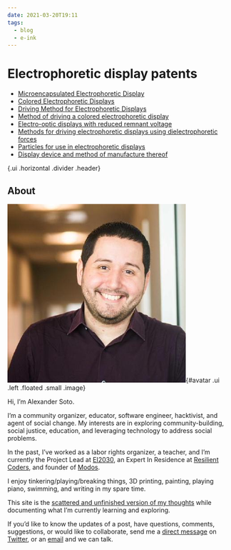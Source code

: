 ```yaml
---
date: 2021-03-20T19:11
tags:
  - blog
  - e-ink
---
```


# Electrophoretic display patents

- [Microencapsulated Electrophoretic Display](https://patents.google.com/patent/US5961804A/en?oq=US5961804)
- [Colored Electrophoretic Displays](https://patents.google.com/patent/US10509293B2/en?oq=US10509293)
- [Driving Method for Electrophoretic Displays](https://patents.google.com/patent/US9013394B2/en?oq=US9013394)
- [Method of driving a colored electrophoretic display ](https://patents.google.com/patent/EP2997419B1/en?q=~patent%2fUS20170168370A1)
- [Electro-optic displays with reduced remnant voltage](https://patents.google.com/patent/US9881564B2/en?q=~patent%2fUS20170168370A1)
- [Methods for driving electrophoretic displays using dielectrophoretic forces](https://patents.google.com/patent/US20170168370A1/en?q=~patent%2fUS20170168370A1)
- [Particles for use in electrophoretic displays](https://patents.google.com/patent/US8199395B2/en?q=~patent%2fUS20170168370A1&page=1)
- [Display device and method of manufacture thereof ](https://patents.google.com/patent/US8730278B2/en?q=~patent%2fUS20170168370A1&page=4)

{.ui .horizontal .divider .header}

## About
![](static/profile.jpeg){#avatar .ui .left .floated .small .image}

Hi, I’m Alexander Soto.

I’m a community organizer, educator, software engineer, hacktivist, and agent of social change. My interests are in exploring community-building, social justice, education, and leveraging technology to address social problems.

In the past, I’ve worked as a labor rights organizer, a teacher, and I’m currently the Project Lead at [EI2030](https://ei2030.org/), an Expert In Residence at [Resilient Coders](https://www.resilientcoders.org/), and founder of [Modos](https://www.modos.tech/).

I enjoy tinkering/playing/breaking things, 3D printing, painting, playing piano, swimming, and writing in my spare time.

This site is the [scattered and unfinished version of my thoughts](https://alexsoto.dev/impulse.html) while documenting what I’m currently learning and exploring.

If you’d like to know the updates of a post, have questions, comments, suggestions, or would like to collaborate, send me a [direct message](https://twitter.com/messages/compose?recipient_id=4648173315) on [Twitter](https://twitter.com/alexsotodev), or an [email](mailto:contact@alexsoto.dev) and we can talk.

<section id="subscriptionLinks"></section>

<div class="ui section divider"></div>

<section id="socialMediaLinks"></section>

<div class="ui section divider"></div>

<div id="commento"></div>
